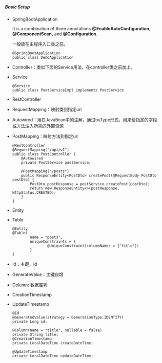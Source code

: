 ##### Basic Setup

- SpringBootApplication

  It is a combination of three annotations **@EnableAutoConfiguration, @ComponentScan,** and **@Configuration**.

  一般放在主程序入口类之前。

  ```
  @SpringBootApplication
  public class DemoApplication
  ```

- Controller：类似下面的Service用法，在controller类之前加上。

- Service

  ```
  @Service
  public class PostServiceImpl implements PostService
  ```

- RestController

- RequestMapping：映射类到指定url

- Autowired：用在JavaBean中的注解，通过byType形式，用来给指定的字段或方法注入所需的外部资源

- PostMapping：映射方法到指定url

  ```
  @RestController
  @RequestMapping("/api/v1")
  public class PostController {
      @Autowired
      private PostService postService;
  
      @PostMapping("/posts")
      public ResponseEntity<PostDto> createPost(@RequestBody PostDto postDto) {
          PostDto postResponse = postService.createPost(postDto);
          return new ResponseEntity<>(postResponse, HttpStatus.CREATED);
      }
  }
  ```

- Entity

- Table

  ```
  @Entity
  @Table(
          name = "posts",
          uniqueConstraints = {
                  @UniqueConstraint(columnNames = {"title"})
          }
  )
  ```

- Id：主键，id

- GenerateValue：主键自增

- Column: 数据库列

- CreationTimestamp

- UpdateTimestamp

  ```
  @Id
  @GeneratedValue(strategy = GenerationType.IDENTITY)
  private Long id;
  
  @Column(name = "title", nullable = false)
  private String title;
  @CreationTimestamp
  private LocalDateTime createDateTime;
  
  @UpdateTimestamp
  private LocalDateTime updateDateTime;
  ```

  

